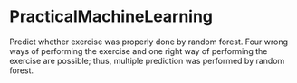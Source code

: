 PracticalMachineLearning
========================

Predict whether exercise was properly done by random forest. Four wrong ways of performing the exercise and one right way of performing the exercise are possible; thus, multiple prediction was performed by random forest.
